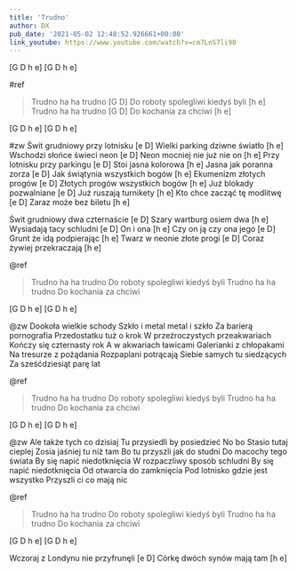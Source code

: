 ```yaml
---
title: 'Trudno'
author: DX
pub_date: '2021-05-02 12:48:52.926661+00:00'
link_youtube: https://www.youtube.com/watch?v=cm7LnS7li90
---
```


[G D h e]
[G D h e]

#ref
>Trudno ha ha trudno [G D]
>Do roboty spolegliwi kiedyś byli [h e]
>Trudno ha ha trudno [G D]
>Do kochania za chciwi [h e]

[G D h e]
[G D h e]

#zw
Świt grudniowy przy lotnisku [e D]
Wielki parking dziwne światło [h e]
Wschodzi słońce świeci neon [e D]
Neon mocniej nie już nie on [h e]
Przy lotnisku przy parkingu [e D]
Stoi jasna kolorowa [h e]
Jasna jak poranna zorza [e D]
Jak świątynia wszystkich bogów [h e]
Ekumenizm złotych progów [e D]
Złotych progów wszystkich bogów [h e]
Już blokady pozwalniane [e D]
Już ruszają turnikety [h e]
Kto chce zacząć tę modlitwę [e D]
Zaraz może bez biletu [h e]

Świt grudniowy dwa czternaście [e D] 
Szary wartburg osiem dwa [h e]
Wysiadają tacy schludni [e D]
On i ona [h e]
Czy on ją czy ona jego [e D]
Grunt że idą podpierając [h e]
Twarz w neonie złote progi [e D] 
Coraz żywiej przekraczają [h e]

@ref
>Trudno ha ha trudno
>Do roboty spolegliwi kiedyś byli
>Trudno ha ha trudno
>Do kochania za chciwi

[G D h e]
[G D h e]

@zw
Dookoła wielkie schody
Szkło i metal metal i szkło
Za barierą pornografia 
Przedostatku tuż o krok 
W przeźroczystych przeakwariach
Kończy się czternasty rok
A w akwariach ławicami
Galerianki z chłopakami
Na tresurze z pożądania
Rozpaplani potrącają
Siebie samych tu siedzących
Za sześćdziesiąt parę lat

@ref
>Trudno ha ha trudno
>Do roboty spolegliwi kiedyś byli
>Trudno ha ha trudno
>Do kochania za chciwi

[G D h e]
[G D h e]

@zw
Ale także tych co dzisiaj
Tu przysiedli by posiedzieć
No bo Stasio tutaj cieplej 
Zosia jaśniej tu niż tam
Bo tu przyszli jak do studni
Do macochy tego świata 
By się napić niedotknięcia 
W rozpaczliwy sposób schludni
By się napić niedotknięcia
Od otwarcia do zamknięcia
Pod lotnisko gdzie jest wszystko
Przyszli ci co mają nic

@ref
>Trudno ha ha trudno
>Do roboty spolegliwi kiedyś byli
>Trudno ha ha trudno
>Do kochania za chciwi

[G D h e]
[G D h e]

Wczoraj z Londynu nie przyfrunęli [e D]
Córkę dwóch synów mają tam [h e]